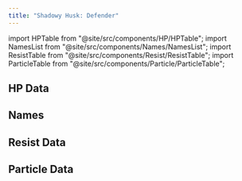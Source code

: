 ```yaml
---
title: "Shadowy Husk: Defender"
---
```


import HPTable from "@site/src/components/HP/HPTable";
import NamesList from "@site/src/components/Names/NamesList";
import ResistTable from "@site/src/components/Resist/ResistTable";
import ParticleTable from "@site/src/components/Particle/ParticleTable";

## HP Data

<HPTable item_key="shadowyhuskdefender" data_src="enemy" />

## Names

<NamesList item_key="shadowyhuskdefender" data_src="enemy" />

## Resist Data

<ResistTable item_key="shadowyhuskdefender" data_src="enemy" />

## Particle Data

<ParticleTable item_key="shadowyhuskdefender" data_src="enemy" />